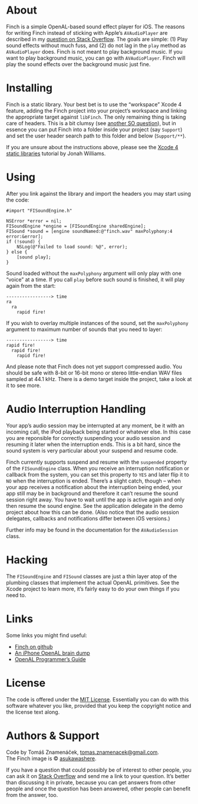 About
=====

Finch is a simple OpenAL-based sound effect player for iOS. The reasons for writing Finch instead of sticking with Apple’s `AVAudioPlayer` are described in my [question on Stack Overflow][so]. The goals are simple: (1) Play sound effects without much fuss, and (2) do not lag in the `play` method as `AVAudioPlayer` does. Finch is not meant to play background music. If you want
to play background music, you can go with `AVAudioPlayer`. Finch will play the sound effects over the background music just fine.

[so]: http://stackoverflow.com/questions/986983

Installing
==========

Finch is a static library. Your best bet is to use the “workspace” Xcode 4 feature, adding the Finch project into your project’s workspace and linking the appropriate target against `libFinch`. The only remaining thing is taking care of headers. This is a bit clumsy (see [another SO question][headers]), but in essence you can put Finch into a folder inside your project (say `Support`) and set the user header search path to this folder and below (`Support/**`).

If you are unsure about the instructions above, please see the [Xcode 4 static libraries][tutorial] tutorial by Jonah Williams.

[headers]: http://stackoverflow.com/questions/6289999
[tutorial]: http://blog.carbonfive.com/2011/04/04/using-open-source-static-libraries-in-xcode-4/#using_a_static_library

Using
=====

After you link against the library and import the headers you may start using the code:

    #import "FISoundEngine.h"

    NSError *error = nil;
    FISoundEngine *engine = [FISoundEngine sharedEngine];
    FISound *sound = [engine soundNamed:@"finch.wav" maxPolyphony:4 error:&error];
    if (!sound) {
        NSLog(@"Failed to load sound: %@", error);
    } else {
        [sound play];
    }

Sound loaded without the `maxPolyphony` argument will only play with one “voice” at a time. If you call `play` before such sound is finished, it will play again from the start:

    -----------------> time
    ra
      ra
        rapid fire!

If you wish to overlay multiple instances of the sound, set the `maxPolyphony` argument to maximum number of sounds that you need to layer:

    -----------------> time
    rapid fire!
      rapid fire!
        rapid fire!

And please note that Finch does not yet support compressed audio. You should be safe with 8-bit or 16-bit mono or stereo little-endian WAV files sampled at 44.1 kHz. There is a demo target inside the project, take a look at it to see more.

Audio Interruption Handling
===========================

Your app’s audio session may be interrupted at any moment, be it with an incoming call, the iPod playback being started or whatever else. In this case you are reponsible for correctly suspending your audio session and resuming it later when the interruption ends. This is a bit hard, since the sound system is very particular about your suspend and resume code.

Finch currently supports suspend and resume with the `suspended` property of the `FISoundEngine` class. When you receive an interruption notification or callback from the system, you can set this property to `YES` and later flip it to `NO` when the interruption is ended. There’s a slight catch, though – when your app receives a notification about the interruption being ended, your app still may be in background and therefore it can’t resume the sound session right away. You have to wait until the app is active again and only then resume the sound engine. See the application delegate in the demo project about how this can be done. (Also notice that the audio session delegates, callbacks and notifications differ between iOS versions.)

Further info may be found in the documentation for the `AVAudioSession` class.

Hacking
=======

The `FISoundEngine` and `FISound` classes are just a thin layer atop of the plumbing classes that implement the actual OpenAL primitives. See the Xcode project to learn more, it’s fairly easy to do your own things if you need to.

Links
=====

Some links you might find useful:

* [Finch on github][git]
* [An iPhone OpenAL brain dump][dump]
* [OpenAL Programmer’s Guide][guide]

[git]: http://github.com/zoul/Finch/
[dump]: http://www.subfurther.com/blog/?p=602
[guide]: http://connect.creativelabs.com/openal/Documentation/OpenAL_Programmers_Guide.pdf

License
=======

The code is offered under the [MIT License][license]. Essentially you can do with this software whatever you like, provided that you keep the copyright notice and the license text along.

[license]: http://www.opensource.org/licenses/mit-license.php

Authors & Support
=================

Code by Tomáš Znamenáček, <tomas.znamenacek@gmail.com>.  
The Finch image is © [asukawashere].

If you have a question that could possibly be of interest to other people, you can ask it on [Stack Overflow][questions] and send me a link to your question. It’s better than discussing it in private, because you can get answers from other people and once the question has been answered, other people can benefit
from the answer, too.

[questions]: http://stackoverflow.com/questions/tagged/finch
[asukawashere]: http://asukawashere.deviantart.com/art/Gouldian-Finch-Watercolor-122610881
